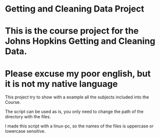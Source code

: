 # Getting and Cleaning Data Project

# This is the course project for the Johns Hopkins Getting and Cleaning Data.

# Please excuse my poor english, but it is not my native language

This project try to show with a example all the subjects included into the Course.

The script can be used as is, you only need to change the path of the directory with the files.

I made this script with a linux-pc, so the names of the files is uppercase or lowercase sensitive.
